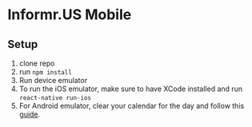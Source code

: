 # Informr.US Mobile

## Setup
1. clone repo
2. run `npm install`
3. Run device emulator
  1. To run the iOS emulator, make sure to have XCode installed and run `react-native run-ios`
  2. For Android emulator, clear your calendar for the day and follow this [guide](https://facebook.github.io/react-native/releases/0.23/docs/android-setup.html).

